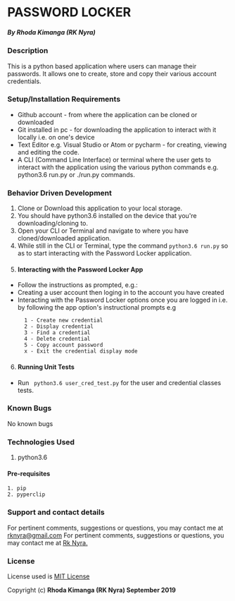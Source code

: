 # PASSWORD LOCKER

##### By **Rhoda Kimanga (RK Nyra)**

### Description
This is a python based application where users can manage their passwords. It allows one to create, store and copy their various account credentials.


### Setup/Installation Requirements
* Github account - from where the application can be cloned or downloaded
* Git installed in pc - for downloading the application to interact with it locally i.e. on one's device
* Text Editor e.g. Visual Studio or Atom or pycharm - for creating, viewing and editing the code.
* A CLI (Command Line Interface) or terminal where the user gets to interact with the application using the various python commands e.g. python3.6 run.py or ./run.py commands.



### Behavior Driven Development
1. Clone or Download this application to your local storage.
2. You should have python3.6 installed on the device that you're downloading/cloning to.
3. Open your CLI or Terminal and navigate to where you have cloned/downloaded application.
4. While still in the CLI or Terminal, type the command ```python3.6 run.py``` so as to start interacting with the Password Locker application.
5. #### Interacting with the Password Locker App
  * Follow the instructions as prompted, e.g.:
  * Creating a user account then loging in to the account you have created
  * Interacting with the Password Locker options once you are logged in i.e. by following the app option's instructional prompts e.g
    ``` 
      1 - Create new credential
      2 - Display credential
      3 - Find a credential
      4 - Delete credential
      5 - Copy account password
      x - Exit the credential display mode
    ```
6. #### Running Unit Tests
  * Run ``` python3.6 user_cred_test.py``` for the user and credential classes tests.
  

### Known Bugs
No known bugs

### Technologies Used
1. python3.6 
  #### Pre-requisites
    1. pip
    2. pyperclip

### Support and contact details
For pertinent comments, suggestions or questions, you may contact me at <a href="https://www.gmail.com/">rknyra@gmail.com</a>
For pertinent comments, suggestions or questions, you may contact me at [Rk Nyra.](https://www.gmail.com/)

### License
License used is <a href="https://choosealicense.com/licenses/mit/">MIT License</a> <br>

Copyright (c) **Rhoda Kimanga (RK Nyra) September 2019**


